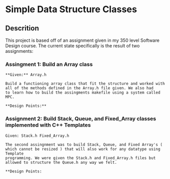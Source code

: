 # Simple Data Structure Classes

## Descrition

This project is based off of an assignment given in my 350 level Software Design course. The current state specifically is the result of two assignments:
 
  ### Assingment 1: Build an Array class 
  
    **Given:** Array.h 
    
    Build a functioning array class that fit the structure and worked with all of the methods defined in the Array.h file given. We also had
    to learn how to build the assingments makefile using a system called MPC. 
  
    **Design Points:**
  
  ### Assignment 2: Build Stack, Queue, and Fixed_Array classes implemented with C++ Templates
  
    Given: Stack.h Fixed_Array.h 
    
    The second assingnment was to build Stack, Queue, and Fixed Array's ( which cannot be resized ) that will also work for any datatype using Template 
    programming. We were given the Stack.h and Fixed_Array.h files but allowed to structure the Queue.h any way we felt.
    
    **Design Points:
    
    
